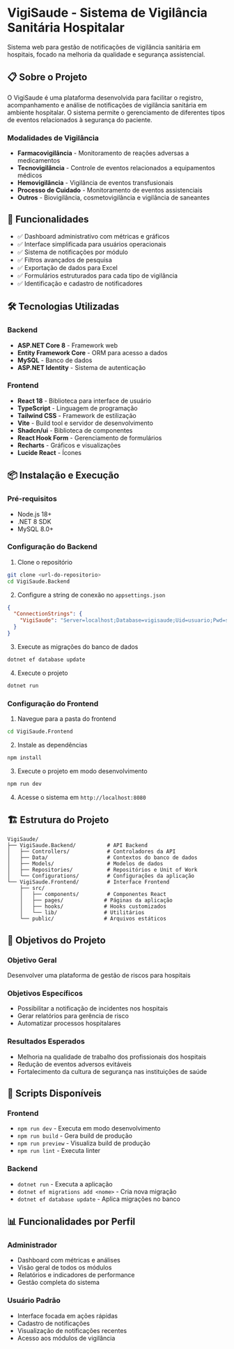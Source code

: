 # VigiSaude - Sistema de Vigilância Sanitária Hospitalar

Sistema web para gestão de notificações de vigilância sanitária em hospitais, focado na melhoria da qualidade e segurança assistencial.

## 📋 Sobre o Projeto

O VigiSaude é uma plataforma desenvolvida para facilitar o registro, acompanhamento e análise de notificações de vigilância sanitária em ambiente hospitalar. O sistema permite o gerenciamento de diferentes tipos de eventos relacionados à segurança do paciente.

### Modalidades de Vigilância

- **Farmacovigilância** - Monitoramento de reações adversas a medicamentos
- **Tecnovigilância** - Controle de eventos relacionados a equipamentos médicos
- **Hemovigilância** - Vigilância de eventos transfusionais
- **Processo de Cuidado** - Monitoramento de eventos assistenciais
- **Outros** - Biovigilância, cosmetovigilância e vigilância de saneantes

## 🚀 Funcionalidades

- ✅ Dashboard administrativo com métricas e gráficos
- ✅ Interface simplificada para usuários operacionais
- ✅ Sistema de notificações por módulo
- ✅ Filtros avançados de pesquisa
- ✅ Exportação de dados para Excel
- ✅ Formulários estruturados para cada tipo de vigilância
- ✅ Identificação e cadastro de notificadores

## 🛠️ Tecnologias Utilizadas

### Backend
- **ASP.NET Core 8** - Framework web
- **Entity Framework Core** - ORM para acesso a dados
- **MySQL** - Banco de dados
- **ASP.NET Identity** - Sistema de autenticação

### Frontend
- **React 18** - Biblioteca para interface de usuário
- **TypeScript** - Linguagem de programação
- **Tailwind CSS** - Framework de estilização
- **Vite** - Build tool e servidor de desenvolvimento
- **Shadcn/ui** - Biblioteca de componentes
- **React Hook Form** - Gerenciamento de formulários
- **Recharts** - Gráficos e visualizações
- **Lucide React** - Ícones

## 📦 Instalação e Execução

### Pré-requisitos
- Node.js 18+
- .NET 8 SDK
- MySQL 8.0+

### Configuração do Backend

1. Clone o repositório
```bash
git clone <url-do-repositorio>
cd VigiSaude.Backend
```

2. Configure a string de conexão no `appsettings.json`
```json
{
  "ConnectionStrings": {
    "VigiSaude": "Server=localhost;Database=vigisaude;Uid=usuario;Pwd=senha;"
  }
}
```

3. Execute as migrações do banco de dados
```bash
dotnet ef database update
```

4. Execute o projeto
```bash
dotnet run
```

### Configuração do Frontend

1. Navegue para a pasta do frontend
```bash
cd VigiSaude.Frontend
```

2. Instale as dependências
```bash
npm install
```

3. Execute o projeto em modo desenvolvimento
```bash
npm run dev
```

4. Acesse o sistema em `http://localhost:8080`

## 🏗️ Estrutura do Projeto

```
VigiSaude/
├── VigiSaude.Backend/          # API Backend
│   ├── Controllers/            # Controladores da API
│   ├── Data/                   # Contextos do banco de dados
│   ├── Models/                 # Modelos de dados
│   ├── Repositories/           # Repositórios e Unit of Work
│   └── Configurations/         # Configurações da aplicação
└── VigiSaude.Frontend/         # Interface Frontend
    ├── src/
    │   ├── components/         # Componentes React
    │   ├── pages/             # Páginas da aplicação
    │   ├── hooks/             # Hooks customizados
    │   └── lib/               # Utilitários
    └── public/                # Arquivos estáticos
```

## 🎯 Objetivos do Projeto

### Objetivo Geral
Desenvolver uma plataforma de gestão de riscos para hospitais

### Objetivos Específicos
- Possibilitar a notificação de incidentes nos hospitais
- Gerar relatórios para gerência de risco
- Automatizar processos hospitalares

### Resultados Esperados
- Melhoria na qualidade de trabalho dos profissionais dos hospitais
- Redução de eventos adversos evitáveis
- Fortalecimento da cultura de segurança nas instituições de saúde

## 🔧 Scripts Disponíveis

### Frontend
- `npm run dev` - Executa em modo desenvolvimento
- `npm run build` - Gera build de produção
- `npm run preview` - Visualiza build de produção
- `npm run lint` - Executa linter

### Backend
- `dotnet run` - Executa a aplicação
- `dotnet ef migrations add <nome>` - Cria nova migração
- `dotnet ef database update` - Aplica migrações no banco

## 📊 Funcionalidades por Perfil

### Administrador
- Dashboard com métricas e análises
- Visão geral de todos os módulos
- Relatórios e indicadores de performance
- Gestão completa do sistema

### Usuário Padrão
- Interface focada em ações rápidas
- Cadastro de notificações
- Visualização de notificações recentes
- Acesso aos módulos de vigilância
